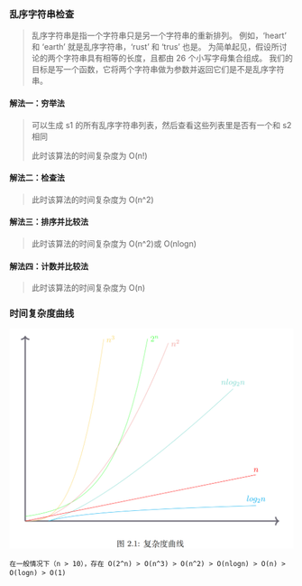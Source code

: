 ### 乱序字符串检查
> 乱序字符串是指一个字符串只是另一个字符串的重新排列。
> 例如，‘heart’ 和 ‘earth’ 就是乱序字符串，‘rust’ 和 ‘trus’ 也是。
> 为简单起见，假设所讨论的两个字符串具有相等的长度，且都由 26 个小写字母集合组成。
> 我们的目标是写一个函数，它将两个字符串做为参数并返回它们是不是乱序字符串。

#### 解法一：穷举法
> 可以生成 s1 的所有乱序字符串列表，然后查看这些列表里是否有一个和 s2 相同
>
> 此时该算法的时间复杂度为 O(n!)

#### 解法二：检查法
> 此时该算法的时间复杂度为 O(n^2)

#### 解法三：排序并比较法
> 此时该算法的时间复杂度为 O(n^2)或 O(nlogn)

#### 解法四：计数并比较法
> 此时该算法的时间复杂度为 O(n)

### 时间复杂度曲线
![时间复杂度曲线](../../assets/time_complexity_curve.png)
```text
在一般情况下（n > 10），存在 O(2^n) > O(n^3) > O(n^2) > O(nlogn) > O(n) > O(logn) > O(1)
```